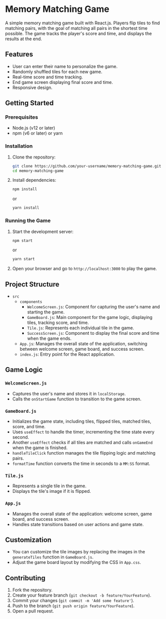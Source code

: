 # Memory Matching Game

A simple memory matching game built with React.js. Players flip tiles to find matching pairs, with the goal of matching all pairs in the shortest time possible. The game tracks the player's score and time, and displays the results at the end.

## Features

- User can enter their name to personalize the game.
- Randomly shuffled tiles for each new game.
- Real-time score and time tracking.
- End game screen displaying final score and time.
- Responsive design.

## Getting Started

### Prerequisites

- Node.js (v12 or later)
- npm (v6 or later) or yarn

### Installation

1. Clone the repository:
    ```sh
    git clone https://github.com/your-username/memory-matching-game.git
    cd memory-matching-game
    ```

2. Install dependencies:
    ```sh
    npm install
    ```
    or
    ```sh
    yarn install
    ```

### Running the Game

1. Start the development server:
    ```sh
    npm start
    ```
    or
    ```sh
    yarn start
    ```

2. Open your browser and go to `http://localhost:3000` to play the game.

## Project Structure

- `src`
  - `components`
    - `WelcomeScreen.js`: Component for capturing the user's name and starting the game.
    - `GameBoard.js`: Main component for the game logic, displaying tiles, tracking score, and time.
    - `Tile.js`: Represents each individual tile in the game.
    - `SuccessScreen.js`: Component to display the final score and time when the game ends.
  - `App.js`: Manages the overall state of the application, switching between welcome screen, game board, and success screen.
  - `index.js`: Entry point for the React application.

## Game Logic

### `WelcomeScreen.js`

- Captures the user's name and stores it in `localStorage`.
- Calls the `onStartGame` function to transition to the game screen.

### `GameBoard.js`

- Initializes the game state, including tiles, flipped tiles, matched tiles, score, and time.
- Uses `useEffect` to handle the timer, incrementing the time state every second.
- Another `useEffect` checks if all tiles are matched and calls `onGameEnd` when the game is finished.
- `handleTileClick` function manages the tile flipping logic and matching pairs.
- `formatTime` function converts the time in seconds to a `MM:SS` format.

### `Tile.js`

- Represents a single tile in the game.
- Displays the tile's image if it is flipped.

### `App.js`

- Manages the overall state of the application: welcome screen, game board, and success screen.
- Handles state transitions based on user actions and game state.

## Customization

- You can customize the tile images by replacing the images in the `generateTiles` function in `GameBoard.js`.
- Adjust the game board layout by modifying the CSS in `App.css`.

## Contributing

1. Fork the repository.
2. Create your feature branch (`git checkout -b feature/YourFeature`).
3. Commit your changes (`git commit -m 'Add some feature'`).
4. Push to the branch (`git push origin feature/YourFeature`).
5. Open a pull request.
